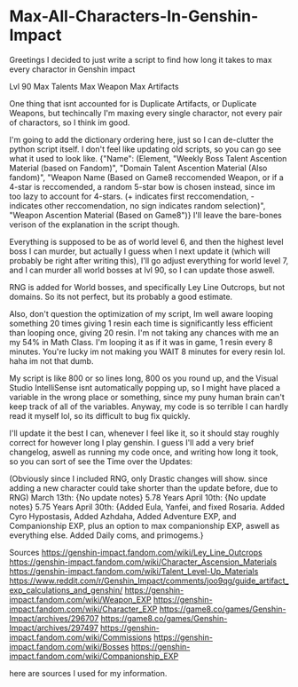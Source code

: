 # Max-All-Characters-In-Genshin-Impact
Greetings I decided to just write a script to find how long it takes to max every charactor in Genshin impact

Lvl 90
Max Talents
Max Weapon
Max Artifacts

One thing that isnt accounted for is Duplicate Artifacts, or Duplicate Weapons, but techincally I'm maxing every single charactor, not every pair of charactors, so I think im good.

I'm going to add the dictionary ordering here, just so I can de-clutter the python script itself. I don't feel like updating old scripts, so you can go see what it used to look like.
{"Name": (Element, "Weekly Boss Talent Ascention Material (based on Fandom)", "Domain Talent Ascention Material (Also fandom)", "Weapon Name (Based on Game8 reccomended Weapon, or if a 4-star is reccomended, a random 5-star bow is chosen instead, since im too lazy to account for 4-stars. (+ indicates first reccomendation, - indicates other reccomendation, no sign indicates random selection)", "Weapon Ascention Material (Based on Game8")}
I'll leave the bare-bones verison of the explanation in the script though.

Everything is supposed to be as of world level 6, and then the highest level boss I can murder, but actually I guess when I next update it (which will probably be right after writing this), I'll go adjust everything for world level 7, and I can murder all world bosses at lvl 90, so I can update those aswell.

RNG is added for World bosses, and specifically Ley Line Outcrops, but not domains.
So its not perfect, but its probably a good estimate.

Also, don't question the optimization of my script, Im well aware looping something 20 times giving 1 resin each time is significantly less efficient than looping once, giving 20 resin. I'm not taking any chances with me an my 54% in Math Class. I'm looping it as if it was in game, 1 resin every 8 minutes.
You're lucky im not making you WAIT 8 minutes for every resin lol.
haha im not that dumb.

My script is like 800 or so lines long, 800 os you round up, and the Visual Studio IntelliSense isnt automatically popping up, so I might have placed a variable in the wrong place or something, since my puny human brain can't keep track of all of the variables. Anyway, my code is so terrible I can hardly read it myself lol, so its difficult to bug fix quickly.

I'll update it the best I can, whenever I feel like it, so it should stay roughly correct for however long I play genshin.
I guess I'll add a very brief changelog, aswell as running my code once, and writing how long it took, so you can sort of see the Time over the Updates:

(Obviously since I included RNG, only Drastic changes will show. since adding a new character could take shorter than the update before, due to RNG)
March 13th: {No update notes} 5.78 Years
April 10th: {No update notes} 5.75 Years
April 30th: {Added Eula, Yanfei, and fixed Rosaria. Added Cyro Hypostasis, Added Azhdaha, Added Adventure EXP, and Companionship EXP, plus an option to max companionship EXP, aswell as everything else. Added Daily coms, and primogems.} 


Sources
https://genshin-impact.fandom.com/wiki/Ley_Line_Outcrops
https://genshin-impact.fandom.com/wiki/Character_Ascension_Materials
https://genshin-impact.fandom.com/wiki/Talent_Level-Up_Materials
https://www.reddit.com/r/Genshin_Impact/comments/joo9qg/guide_artifact_exp_calculations_and_genshin/
https://genshin-impact.fandom.com/wiki/Weapon_EXP
https://genshin-impact.fandom.com/wiki/Character_EXP
https://game8.co/games/Genshin-Impact/archives/296707
https://game8.co/games/Genshin-Impact/archives/297497
https://genshin-impact.fandom.com/wiki/Commissions
https://genshin-impact.fandom.com/wiki/Bosses
https://genshin-impact.fandom.com/wiki/Companionship_EXP

here are sources I used for my information.
   
